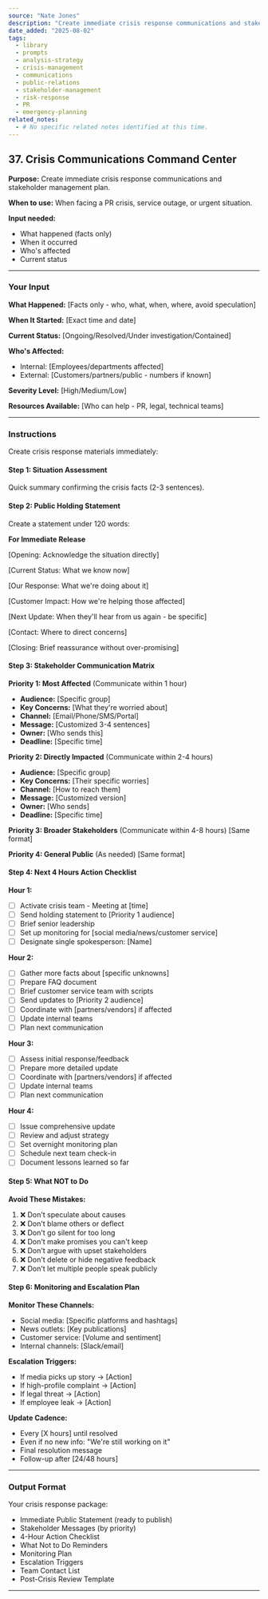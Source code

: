 ```yaml
---
source: "Nate Jones"
description: "Create immediate crisis response communications and stakeholder management plan."
date_added: "2025-08-02"
tags:
  - library
  - prompts
  - analysis-strategy
  - crisis-management
  - communications
  - public-relations
  - stakeholder-management
  - risk-response
  - PR
  - emergency-planning
related_notes:
  - # No specific related notes identified at this time.
---
```

## 37. Crisis Communications Command Center

**Purpose:** Create immediate crisis response communications and stakeholder management plan.

**When to use:** When facing a PR crisis, service outage, or urgent situation.

**Input needed:**

*   What happened (facts only)
*   When it occurred
*   Who's affected
*   Current status

---

### Your Input

**What Happened:** [Facts only - who, what, when, where, avoid speculation]

**When It Started:** [Exact time and date]

**Current Status:** [Ongoing/Resolved/Under investigation/Contained]

**Who's Affected:**

*   Internal: [Employees/departments affected]
*   External: [Customers/partners/public - numbers if known]

**Severity Level:** [High/Medium/Low]

**Resources Available:** [Who can help - PR, legal, technical teams]

---

### Instructions

Create crisis response materials immediately:

#### Step 1: Situation Assessment

Quick summary confirming the crisis facts (2-3 sentences).

#### Step 2: Public Holding Statement

Create a statement under 120 words:

**For Immediate Release**

[Opening: Acknowledge the situation directly]

[Current Status: What we know now]

[Our Response: What we're doing about it]

[Customer Impact: How we're helping those affected]

[Next Update: When they'll hear from us again - be specific]

[Contact: Where to direct concerns]

[Closing: Brief reassurance without over-promising]

#### Step 3: Stakeholder Communication Matrix

**Priority 1: Most Affected** (Communicate within 1 hour)

*   **Audience:** [Specific group]
*   **Key Concerns:** [What they're worried about]
*   **Channel:** [Email/Phone/SMS/Portal]
*   **Message:** [Customized 3-4 sentences]
*   **Owner:** [Who sends this]
*   **Deadline:** [Specific time]

**Priority 2: Directly Impacted** (Communicate within 2-4 hours)

*   **Audience:** [Specific group]
*   **Key Concerns:** [Their specific worries]
*   **Channel:** [How to reach them]
*   **Message:** [Customized version]
*   **Owner:** [Who sends]
*   **Deadline:** [Specific time]

**Priority 3: Broader Stakeholders** (Communicate within 4-8 hours) [Same format]

**Priority 4: General Public** (As needed) [Same format]

#### Step 4: Next 4 Hours Action Checklist

**Hour 1:**

*   [ ] Activate crisis team - Meeting at [time]
*   [ ] Send holding statement to [Priority 1 audience]
*   [ ] Brief senior leadership
*   [ ] Set up monitoring for [social media/news/customer service]
*   [ ] Designate single spokesperson: [Name]

**Hour 2:**

*   [ ] Gather more facts about [specific unknowns]
*   [ ] Prepare FAQ document
*   [ ] Brief customer service team with scripts
*   [ ] Send updates to [Priority 2 audience]
*   [ ] Coordinate with [partners/vendors] if affected
*   [ ] Update internal teams
*   [ ] Plan next communication

**Hour 3:**

*   [ ] Assess initial response/feedback
*   [ ] Prepare more detailed update
*   [ ] Coordinate with [partners/vendors] if affected
*   [ ] Update internal teams
*   [ ] Plan next communication

**Hour 4:**

*   [ ] Issue comprehensive update
*   [ ] Review and adjust strategy
*   [ ] Set overnight monitoring plan
*   [ ] Schedule next team check-in
*   [ ] Document lessons learned so far

#### Step 5: What NOT to Do

**Avoid These Mistakes:**

1.  ❌ Don't speculate about causes
2.  ❌ Don't blame others or deflect
3.  ❌ Don't go silent for too long
4.  ❌ Don't make promises you can't keep
5.  ❌ Don't argue with upset stakeholders
6.  ❌ Don't delete or hide negative feedback
7.  ❌ Don't let multiple people speak publicly

#### Step 6: Monitoring and Escalation Plan

**Monitor These Channels:**

*   Social media: [Specific platforms and hashtags]
*   News outlets: [Key publications]
*   Customer service: [Volume and sentiment]
*   Internal channels: [Slack/email]

**Escalation Triggers:**

*   If media picks up story → [Action]
*   If high-profile complaint → [Action]
*   If legal threat → [Action]
*   If employee leak → [Action]

**Update Cadence:**

*   Every [X hours] until resolved
*   Even if no new info: "We're still working on it"
*   Final resolution message
*   Follow-up after [24/48 hours]

---

### Output Format

Your crisis response package:

*   Immediate Public Statement (ready to publish)
*   Stakeholder Messages (by priority)
*   4-Hour Action Checklist
*   What Not to Do Reminders
*   Monitoring Plan
*   Escalation Triggers
*   Team Contact List
*   Post-Crisis Review Template

---
